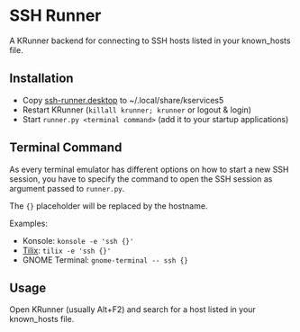 # SSH Runner

A KRunner backend for connecting to SSH hosts listed in your known_hosts file.

## Installation

* Copy [ssh-runner.desktop](ssh-runner.desktop) to ~/.local/share/kservices5
* Restart KRunner (`killall krunner; krunner` or logout & login)
* Start `runner.py <terminal command>` (add it to your startup applications)

## Terminal Command

As every terminal emulator has different options on how to start a new SSH session, you have to specify the command to open the SSH session as argument passed to `runner.py`.

The `{}` placeholder will be replaced by the hostname.

Examples:

* Konsole: `konsole -e 'ssh {}'`
* [Tilix](https://gnunn1.github.io/tilix-web/): `tilix -e 'ssh {}'`
* GNOME Terminal: `gnome-terminal -- ssh {}`

## Usage

Open KRunner (usually Alt+F2) and search for a host listed in your known_hosts file.